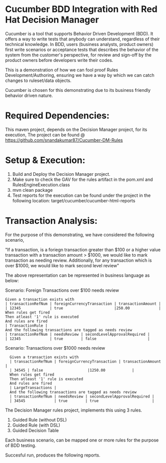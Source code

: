 # Cucumber BDD Integration with Red Hat Decision Manager

Cucumber is a tool that supports Behavior Driven Development (BDD). 
It offers a way to write tests that anybody can understand, regardless of their technical knowledge. In BDD, 
users (business analysts, product owners) first write scenarios or acceptance tests that describes the behavior 
of the system from the customer's perspective, for review and sign-off by the product owners before 
developers write their codes.

This is a demonstration of how we can fool proof Rules Development/Authoring, ensuring we have a way by which we can catch changes 
to ruleset/data objects.

Cucumber is chosen for this demonstrating due to its business friendly behavior driven nature.

Required Dependencies:
=====================

This maven project, depends on the Decision Manager project, for its execution, The project can be found @
https://github.com/snandakumar87/Cucumber-DM-Rules


Setup & Execution:
==================

1) Build and Deploy the Decision Manager project.
2) Make sure to check the GAV for the rules artifact in the pom.xml and RulesEngineExecution.class
3) mvn clean package 
4) Test reports for the execution can be found under the project in the following location:
  target/cucumber/cucumber-html-reports

Transaction Analysis:
=====================

For the purpose of this demonstrating, we have considered the following scenario,

"If a transaction, is a foriegn transaction greater than $100 or a higher value transaction with a transaction amount > $1000,
we would like to mark transaction as needing review. Additionally, for any transaction which is over $1000, we would like to
mark second level review"

The above representation can be represented in business language as below:

Scenario: Foreign Transactions over $100 needs review

    Given a transaction exists with
    | transactionRefNum | foreignCurrencyTransaction | transactionAmount |
    | 12345             | true  	                 |250.00             |
    When rules get fired
    Then atleast '1' rule is executed
    And rules are fired
    | TransactionRule |
    And the following transactions are tagged as needs review
    | transactionRefNum | needsReview | secondLevelApprovalRequired |
    | 12345             | true        | false                       |

 Scenario: Transactions over $1000 needs review
 
      Given a transaction exists with
      | transactionRefNum | foreignCurrencyTransaction | transactionAmount |
      | 34545 | false  	                 |1250.00            |
      When rules get fired
      Then atleast '1' rule is executed
      And rules are fired
      | LargeTransactions |
      And the following transactions are tagged as needs review
      | transactionRefNum | needsReview | secondLevelApprovalRequired |
      | 34545             | true        | true                        |
      
   The Decision Manager rules project, implements this using 3 rules. 
   1) Guided Rule (without DSL)
   2) Guided Rule (with DSL)
   3) Guided Decision Table
   
   Each business scenario, can be mapped one or more rules for the purpose of BDD testing.
   
   Succesful run, produces the following reports.
   
   
   
